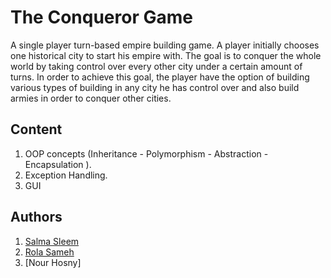 # The Conqueror Game
A single player turn-based empire building game. A player initially chooses one historical city to start his empire with. The goal is to conquer the whole
world by taking control over every other city under a certain amount of turns. In order to achieve this goal, the player have the option of building various types of building in any city he has control over and also build armies in order to conquer other cities.

## Content 
1. OOP concepts (Inheritance - Polymorphism - Abstraction - Encapsulation ).
2. Exception Handling.
3. GUI 

## Authors 
1. [Salma Sleem](https://github.com/salmasleem)
2. [Rola Sameh](https://github.com/salmasleem)
3. [Nour Hosny]
